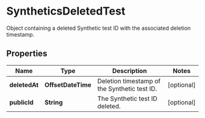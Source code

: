 

# SyntheticsDeletedTest

Object containing a deleted Synthetic test ID with the associated deletion timestamp.

## Properties

Name | Type | Description | Notes
------------ | ------------- | ------------- | -------------
**deletedAt** | **OffsetDateTime** | Deletion timestamp of the Synthetic test ID. |  [optional]
**publicId** | **String** | The Synthetic test ID deleted. |  [optional]



